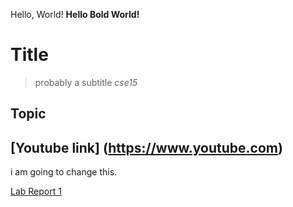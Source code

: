 Hello, World! **Hello Bold World!**
# Title
> probably a subtitle
*cse15*
## Topic
[Youtube link] (https://www.youtube.com)
----
i am going to change this.


[Lab Report 1](https://github.com/AnnabelleMin/cse15l-lab-reports/blob/main/lab-report-1-week-0.md) 
